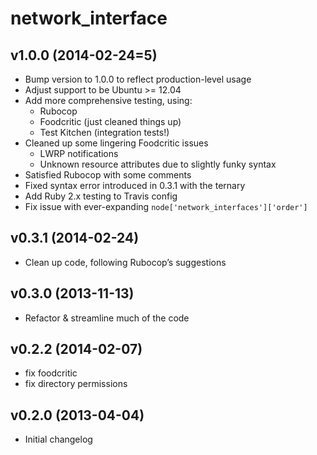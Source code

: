 network_interface
=================

v1.0.0 (2014-02-24=5)
-------------------
- Bump version to 1.0.0 to reflect production-level usage
- Adjust support to be Ubuntu >= 12.04
- Add more comprehensive testing, using:
    - Rubocop
    - Foodcritic (just cleaned things up)
    - Test Kitchen (integration tests!)
- Cleaned up some lingering Foodcritic issues
    - LWRP notifications
    - Unknown resource attributes due to slightly funky syntax
- Satisfied Rubocop with some comments
- Fixed syntax error introduced in 0.3.1 with the ternary
- Add Ruby 2.x testing to Travis config
- Fix issue with ever-expanding `node['network_interfaces']['order']`

v0.3.1 (2014-02-24)
-------------------
- Clean up code, following Rubocop’s suggestions

v0.3.0 (2013-11-13)
-------------------
- Refactor & streamline much of the code

v0.2.2 (2014-02-07)
-------------------
- fix foodcritic
- fix directory permissions


v0.2.0 (2013-04-04)
-------------------
- Initial changelog
